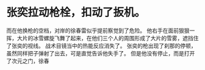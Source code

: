 # 张奕拉动枪栓，扣动了扳机。
而在他换枪的空档，对岸的徐春雷似乎提前察觉到了危险。
他右手在面前狠狠一挥，大片的冰雪螺旋飞舞了起来，在他们三个人的周围形成了大片的雪雾，遮挡住了张奕的视线。
战术目镜当中的热能反应消失了。
张奕的枪出现了刹那的停顿，虽然同样把子弹射了出去，可是直觉告诉他失手了。
但是他没有停止，而是打开了次元之门，徐春

